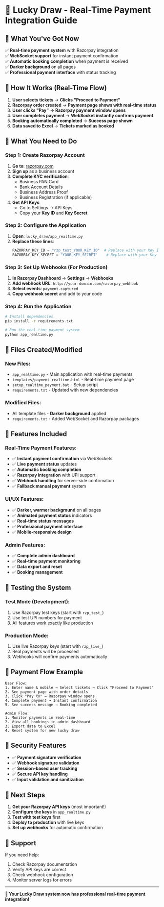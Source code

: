 # 🎯 Lucky Draw - Real-Time Payment Integration Guide

## 🔹 **What You've Got Now**

✅ **Real-time payment system** with Razorpay integration  
✅ **WebSocket support** for instant payment confirmation  
✅ **Automatic booking completion** when payment is received  
✅ **Darker background** on all pages  
✅ **Professional payment interface** with status tracking

## 🔹 **How It Works (Real-Time Flow)**

1. **User selects tickets** → **Clicks "Proceed to Payment"**
2. **Razorpay order created** → **Payment page shows with real-time status**
3. **User clicks "Pay"** → **Razorpay payment window opens**
4. **User completes payment** → **WebSocket instantly confirms payment**
5. **Booking automatically completed** → **Success page shown**
6. **Data saved to Excel** → **Tickets marked as booked**

## 🔹 **What You Need to Do**

### **Step 1: Create Razorpay Account**

1. **Go to**: [razorpay.com](https://razorpay.com)
2. **Sign up** as a business account
3. **Complete KYC verification**:
   - Business PAN Card
   - Bank Account Details
   - Business Address Proof
   - Business Registration (if applicable)
4. **Get API Keys**:
   - Go to Settings → API Keys
   - Copy your **Key ID** and **Key Secret**

### **Step 2: Configure the Application**

1. **Open**: `lucky_draw/app_realtime.py`
2. **Replace these lines**:
   ```python
   RAZORPAY_KEY_ID = "rzp_test_YOUR_KEY_ID"  # Replace with your Key ID
   RAZORPAY_KEY_SECRET = "YOUR_KEY_SECRET"    # Replace with your Key Secret
   ```

### **Step 3: Set Up Webhooks (For Production)**

1. **In Razorpay Dashboard** → **Settings** → **Webhooks**
2. **Add webhook URL**: `http://your-domain.com/razorpay_webhook`
3. **Select events**: `payment.captured`
4. **Copy webhook secret** and add to your code

### **Step 4: Run the Application**

```bash
# Install dependencies
pip install -r requirements.txt

# Run the real-time payment system
python app_realtime.py
```

## 🔹 **Files Created/Modified**

### **New Files:**

- `app_realtime.py` - Main application with real-time payments
- `templates/payment_realtime.html` - Real-time payment page
- `setup_realtime_payment.bat` - Setup script
- `requirements.txt` - Updated with new dependencies

### **Modified Files:**

- All template files - **Darker background** applied
- `requirements.txt` - Added WebSocket and Razorpay packages

## 🔹 **Features Included**

### **Real-Time Payment Features:**

- ✅ **Instant payment confirmation** via WebSockets
- ✅ **Live payment status** updates
- ✅ **Automatic booking completion**
- ✅ **Razorpay integration** with UPI support
- ✅ **Webhook handling** for server-side confirmation
- ✅ **Fallback manual payment** system

### **UI/UX Features:**

- ✅ **Darker, warmer background** on all pages
- ✅ **Animated payment status** indicators
- ✅ **Real-time status messages**
- ✅ **Professional payment interface**
- ✅ **Mobile-responsive design**

### **Admin Features:**

- ✅ **Complete admin dashboard**
- ✅ **Real-time payment monitoring**
- ✅ **Data export and reset**
- ✅ **Booking management**

## 🔹 **Testing the System**

### **Test Mode (Development):**

1. Use Razorpay test keys (start with `rzp_test_`)
2. Use test UPI numbers for payment
3. All features work exactly like production

### **Production Mode:**

1. Use live Razorpay keys (start with `rzp_live_`)
2. Real payments will be processed
3. Webhooks will confirm payments automatically

## 🔹 **Payment Flow Example**

```
User Flow:
1. Enter name & mobile → Select tickets → Click "Proceed to Payment"
2. See payment page with order details
3. Click "Pay ₹X" → Razorpay window opens
4. Complete payment → Instant confirmation
5. See success message → Booking completed

Admin Flow:
1. Monitor payments in real-time
2. View all bookings in admin dashboard
3. Export data to Excel
4. Reset system for new lucky draw
```

## 🔹 **Security Features**

- ✅ **Payment signature verification**
- ✅ **Webhook signature validation**
- ✅ **Session-based user tracking**
- ✅ **Secure API key handling**
- ✅ **Input validation and sanitization**

## 🔹 **Next Steps**

1. **Get your Razorpay API keys** (most important!)
2. **Configure the keys** in `app_realtime.py`
3. **Test with test keys** first
4. **Deploy to production** with live keys
5. **Set up webhooks** for automatic confirmation

## 🔹 **Support**

If you need help:

1. Check Razorpay documentation
2. Verify API keys are correct
3. Check webhook configuration
4. Monitor server logs for errors

---

**🎉 Your Lucky Draw system now has professional real-time payment integration!**
